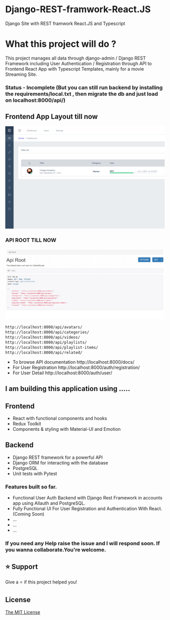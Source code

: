 # Django-REST-framwork-React.JS

Django Site with REST framwork React.JS and Typescript

# What this project will do ?

This project manages all data through django-admin / Django REST Framework including User Authentication / Registration through API to Frontend React App with Typescript Templates, mainly for
a movie Streaming Site.

### Status - Incomplete (But you can still run backend by installing the requirements/local.txt , then migrate the db and just load on localhost:8000/api/)

## Frontend App Layout till now

![screenshot](https://github.com/faisalnazik/Django-REST-framework-React.JS-Typescript/blob/master/homepage.png)

### API ROOT TILL NOW

![screenshot](https://github.com/faisalnazik/Django-REST-framework-React.JS-Typescript/blob/master/Backend/APIRoot.png)

    http://localhost:8000/api/avatars/
    http://localhost:8000/api/categories/
    http://localhost:8000/api/videos/
    http://localhost:8000/api/playlists/
    http://localhost:8000/api/playlist-items/
    http://localhost:8000/api/related/

- To browse API documentation
  http://localhost:8000/docs/
- For User Registration
  http://localhost:8000/auth/registration/
- For User Detail
  http://localhost:8000/auth/user/

## I am building this application using .....

## Frontend

- React with functional components and hooks
- Redux Toolkit
- Components & styling with Material-UI and Emotion

## Backend

- Django REST framework for a powerful API
- Django ORM for interacting with the database
- PostgreSQL
- Unit tests with Pytest

### Features built so far.

- Functional User Auth Backend with Django Rest Framework in accounts app using Allauth and PostgreSQL.
- Fully Functional UI For User Registration and Authentication With React.(Coming Soon)
- ...
- ...
- ...

### If you need any Help raise the issue and I will respond soon. If you wanna collaborate.You're welcome.

## ⭐️ Support

Give a ⭐️ if this project helped you!

## License

[The MIT License](LICENSE)
